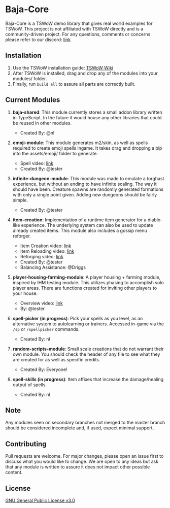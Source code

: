 # Baja-Core
Baja-Core is a TSWoW demo library that gives real world examples for TSWoW. This project is not affiliated with TSWoW directly and is a community-driven project. For any questions, comments or concerns please refer to our discord: [link](https://discord.gg/Zy2PY9C3n3)

## Installation
1. Use the TSWoW installation guide: [TSWoW Wiki](https://tswow.github.io/tswow-wiki/home/) 
2. After TSWoW is installed, drag and drop any of the modules into your modules/ folder.
3. Finally, run `build all` to assure all parts are correctly built.

## Current Modules
1. **baja-shared**: This module currently stores a small addon library written in TypeScript. In the future it would house any other libraries that could be reused in other modules. 
    * Created By: @nl

2. **emoji-module**: This module generates m2/skin, as well as spells required to create emoji spells ingame. It takes drag and dropping a blp into the assets/emoji/ folder to generate. 
    * Spell video: [link](https://streamable.com/rfvj7f)
    * Created By: @tester

3. **infinite-dungeon-module**: This module was made to emulate a torghast experience, but without an ending to have infinite scaling. The way it should have been. Creature spawns are randomly generated formations with only a single point given. Adding new dungeons should be fairly simple. 
    * Created By: @tester

4. **item-creation**: Implementation of a runtime item generator for a diablo-like experience. The underlying system can also be used to update already created items. This module also includes a gossip menu reforger.
    * Item Creation video: [link](https://streamable.com/trrnk8)
    * Item Reloading video: [link](https://streamable.com/03u64f)
    * Reforging video: [link](https://streamable.com/x3fx7j)
    * Created By: @tester
    * Balancing Assistance: @Driggs

5. **player-housing-farming-module**: A player housing + farming module, inspired by IHM testing module. This utilizes phasing to accomplish solo player areas. There are functions created for inviting other players to your house.
    * Overview video: [link](https://streamable.com/4n9umf)
    * By: @tester

6. **spell-picker (in progress)**: Pick your spells as you level, as an alternative system to autolearning or trainers. Accessed in-game via the `/sp` or `/spellpicker` commands.
    * Created By: nl

7. **random-scripts-module**: Small scale creations that do not warrant their own module. You should check the header of any file to see what they are created for as well as specific credits.
    * Created By: Everyone!

8. **spell-skills (in progress)**: Item affixes that increase the damage/healing output of spells. 
    * Created By: nl

## Note
Any modules seen on secondary branches not merged to the master branch should be considered incomplete and, if used, expect minimal support.

## Contributing
Pull requests are welcome. For major changes, please open an issue first to discuss what you would like to change. We are open to any ideas but ask that any module is written to assure it does not impact other possible content.

## License
[GNU General Public License v3.0](https://choosealicense.com/licenses/gpl-3.0/)
